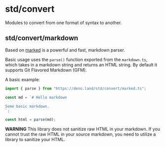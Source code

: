 # std/convert

Modules to convert from one format of syntax to another.

## std/convert/markdown

Based on [marked](https://github.com/markedjs/marked) is a powerful and fast,
markdown parser.

Basic usage uses the `parse()` function exported from the `markdown.ts`, which
takes in a markdown string and returns an HTML string. By default it supports
Git Flavored Markdown (GFM).

A basic example:

```ts
import { parse } from "https://deno.land/std/convert/marked.ts";

const md = `# Hello markdown

Some basic markdown.
`;

const html = parse(md);
```

**WARNING** This library does not sanitize raw HTML in your markdown. If you
cannot trust the raw HTML in your source markdown, you need to utilize a library
to sanitize your HTML.
